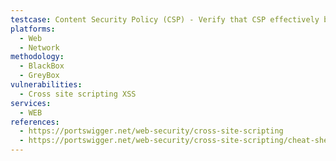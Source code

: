 ```yaml
---
testcase: Content Security Policy (CSP) - Verify that CSP effectively blocks payload execution—try injecting script alert(2) script, inline event handlers, or javascript; URIs, and confirm browser denies script execution. Web (HTTP/HTTPS) service
platforms: 
  - Web
  - Network
methodology: 
  - BlackBox
  - GreyBox
vulnerabilities:
  - Cross site scripting XSS
services:
  - WEB
references:
  - https://portswigger.net/web-security/cross-site-scripting
  - https://portswigger.net/web-security/cross-site-scripting/cheat-sheet
---
```

